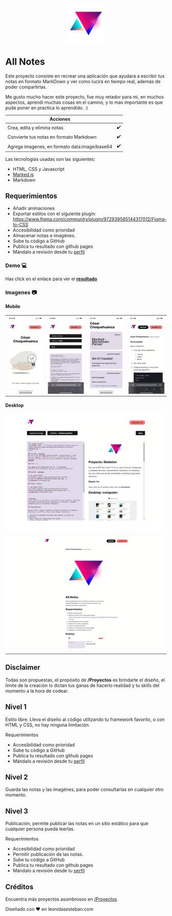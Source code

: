 <div align="center">
<img width="120px"  src="https://raw.githubusercontent.com/no-te-rindas/logo/main/Logo/LeonidasEsteban-destello-envolvente-cuadrada.png" />
</div>


# All Notes

Este proyecto consiste en recrear una aplicación que ayudara a escribir tus notas en formato MarkDown y ver como lucirá en tiempo real, además de poder compartirlas.

Me gusto mucho hacer este proyecto, fue muy retador para mi, en muchos aspectos, aprendi muchas cosas en el camino, y lo mas importante es que pude poner en practica lo aprendido. :)


| Acciones   |  |
| ------ | ------   |
| Crea, edita y elimina notas |   :heavy_check_mark:  |
| Convierte tus notas en formato Markdown |  :heavy_check_mark:   |
| Agrega imagenes, en formato data:image/base64 |  :heavy_check_mark:   |


Las tecnologias usadas son las siguientes:

* HTML, CSS y Javascript
* [Marked.js](https://marked.js.org/)
* Markdown

## Requerimientos

- Añadir animaciones
- Exportar estilos con el siguiente plugin: https://www.figma.com/community/plugin/972939585144317012/Figma-to-CSS
- Accesibilidad como prioridad
- Almacenar notas e imagénes.
- Sube tu código a GitHub
- Publica tu resultado con github pages
- Mándalo a revisión desde tu [perfil](https://leonidasesteban.com/estudiante)


### Demo :computer:

Has click en el enlace para ver el  **[resultado](https://cesarchoqueskater.github.io/all-notes-project/)** 


### Imagenes :camera:

#### Mobile
<div align="center">
  <table>
   <tr>
    <td style="text-align:center">
        <img width="250px"  src="https://raw.githubusercontent.com/cesarchoqueskater/all-notes-project/master/screenshots/screen_mobile_home.PNG" />
    </td>
    <td style="text-align:center">
        <img width="250px"  src="https://raw.githubusercontent.com/cesarchoqueskater/all-notes-project/master/screenshots/screen_mobile_addNote.PNG" />
    </td>
    <td style="text-align:center">
        <img width="250px"  src="https://raw.githubusercontent.com/cesarchoqueskater/all-notes-project/master/screenshots/screen_mobile_list_more.PNG" />
    </td>
     <td style="text-align:center">
        <img width="250px"  src="https://raw.githubusercontent.com/cesarchoqueskater/all-notes-project/master/screenshots/screen_mobile_listShowNote.PNG" />
        </td>
  </table>
 </div>

#### Desktop
[<img src="screenshots/screen_web_addNote.png"/>](screenshots/screen_web_addNote.png)

[<img src="screenshots/screen_web_listContentNote.png"/>](screenshots/screen_web_listContentNote.png)

----------

## Disclaimer

Todas son propuestas, el propósito de **/Proyectos** es brindarte el diseño, el límite de la creación lo dictan tus ganas de hacerlo realidad y tu skills del momento a la hora de codear.

## Nivel 1

Estilo libre. Lleva el diseño al código utilizando tu framework favorito, o con HTML y CSS, no hay ninguna limitación.

Requerimientos

- Accesibilidad como prioridad
- Sube tu código a GitHub
- Publica tu resultado con github pages
- Mándalo a revisión desde tu [perfil](https://leonidasesteban.com/estudiante)

## Nivel 2

Guarda las notas y las imagénes, para poder consultarlas en cualquier otro momento.

## Nivel 3

Publicación, permite publicar las notas en un sitio estático para que cualquier persona pueda leerlas.

Requerimientos

- Accesibilidad como prioridad
- Permitir publicación de las notas.
- Sube tu código a GitHub
- Publica tu resultado con github pages
- Mándalo a revisión desde tu [perfil](https://leonidasesteban.com/estudiante)

## Créditos

Encuentra más proyectos asombrosos en [/Proyectos](https://leonidasesteban.com/proyectos)

Diseñado con ♥️ en leonidasesteban.com
